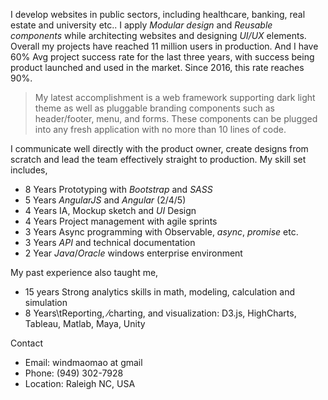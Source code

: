 I develop websites in public sectors, including healthcare, banking, real estate and university etc.. I apply *Modular design* and *Reusable components* while architecting websites and designing *UI/UX* elements. Overall my projects have reached 11 million users in production. And I have 60% Avg project success rate for the last three years, with success being product launched and used in the market. Since 2016, this rate reaches 90%.
  
> My latest accomplishment is a web framework supporting dark light theme as well as pluggable branding components such as header/footer, menu, and forms. These components can be plugged into any fresh application with no more than 10 lines of code.
  
I communicate well directly with the product owner, create designs from scratch and lead the team effectively straight to production. My skill set includes,
  
- 8 Years Prototyping with *Bootstrap* and *SASS*
- 5 Years *AngularJS* and *Angular* (2/4/5)
- 4 Years IA, Mockup sketch and *UI* Design
- 4 Years Project management with agile sprints
- 3 Years Async programming with Observable, *async*, *promise* etc.
- 3 Years *API* and technical documentation 
- 2 Year  *Java*/*Oracle* windows enterprise environment
  
My past experience also taught me,
  
- 15 years  Strong analytics skills in math, modeling, calculation and simulation
- 8 Years\tReporting, ⁄charting, and visualization: D3.js, HighCharts, Tableau, Matlab, Maya, Unity

Contact

- Email: windmaomao at gmail
- Phone: (949) 302-7928
- Location: Raleigh NC, USA